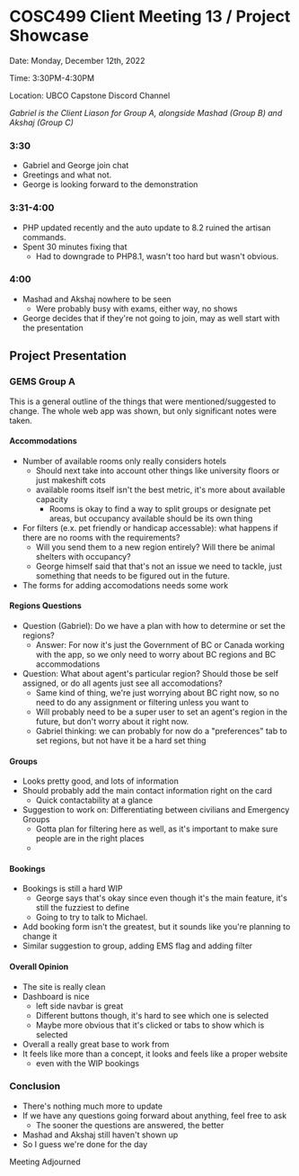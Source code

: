 # COSC499 Client Meeting 13 / Project Showcase

Date: Monday, December 12th, 2022

Time: 3:30PM-4:30PM

Location: UBCO Capstone Discord Channel

*Gabriel is the Client Liason for Group A, alongside Mashad (Group B) and Akshaj (Group C)*

### 3:30
- Gabriel and George join chat
- Greetings and what not.
- George is looking forward to the demonstration

### 3:31-4:00
- PHP updated recently and the auto update to 8.2 ruined the artisan commands.
- Spent 30 minutes fixing that 
    - Had to downgrade to PHP8.1, wasn't too hard but wasn't obvious.

### 4:00
- Mashad and Akshaj nowhere to be seen
    - Were probably busy with exams, either way, no shows
- George decides that if they're not going to join, may as well start with the presentation

## Project Presentation
### GEMS Group A

This is a general outline of the things that were mentioned/suggested to change. 
The whole web app was shown, but only significant notes were taken.

#### Accommodations
- Number of available rooms only really considers hotels
    - Should next take into account other things like university floors or just makeshift cots
    - available rooms itself isn't the best metric, it's more about available capacity
      - Rooms is okay to find a way to split groups or designate pet areas, but occupancy available should be its own thing
- For filters (e.x. pet friendly or handicap accessable): what happens if there are no rooms with the requirements? 
    - Will you send them to a new region entirely? Will there be animal shelters with occupancy?
    - George himself said that that's not an issue we need to tackle, just something that needs to be figured out in the future.
- The forms for adding accomodations needs some work

#### Regions Questions
- Question (Gabriel): Do we have a plan with how to determine or set the regions? 
    - Answer: For now it's just the Government of BC or Canada working with the app, so we only need to worry about BC regions and BC accommodations
- Question: What about agent's particular region? Should those be self assigned, or do all agents just see all accomodations?
    - Same kind of thing, we're just worrying about BC right now, so no need to do any assignment or filtering unless you want to
    - Will probably need to be a super user to set an agent's region in the future, but don't worry about it right now.
    - Gabriel thinking: we can probably for now do a "preferences" tab to set regions, but not have it be a hard set thing
    
#### Groups
- Looks pretty good, and lots of information
- Should probably add the main contact information right on the card
    - Quick contactability at a glance
- Suggestion to work on: Differentiating between civilians and Emergency Groups 
    - Gotta plan for filtering here as well, as it's important to make sure people are in the right places
    - 
#### Bookings
- Bookings is still a hard WIP
    - George says that's okay since even though it's the main feature, it's still the fuzziest to define
    - Going to try to talk to Michael.
- Add booking form isn't the greatest, but it sounds like you're planning to change it
- Similar suggestion to group, adding EMS flag and adding filter
#### Overall Opinion
- The site is really clean
- Dashboard is nice
    - left side navbar is great
    - Different buttons though, it's hard to see which one is selected
    - Maybe more obvious that it's clicked or tabs to show which is selected
- Overall a really great base to work from
- It feels like more than a concept, it looks and feels like a proper website
    - even with the WIP bookings
  
### Conclusion
- There's nothing much more to update
- If we have any questions going forward about anything, feel free to ask
    - The sooner the questions are answered, the better
- Mashad and Akshaj still haven't shown up
- So I guess we're done for the day

Meeting Adjourned

